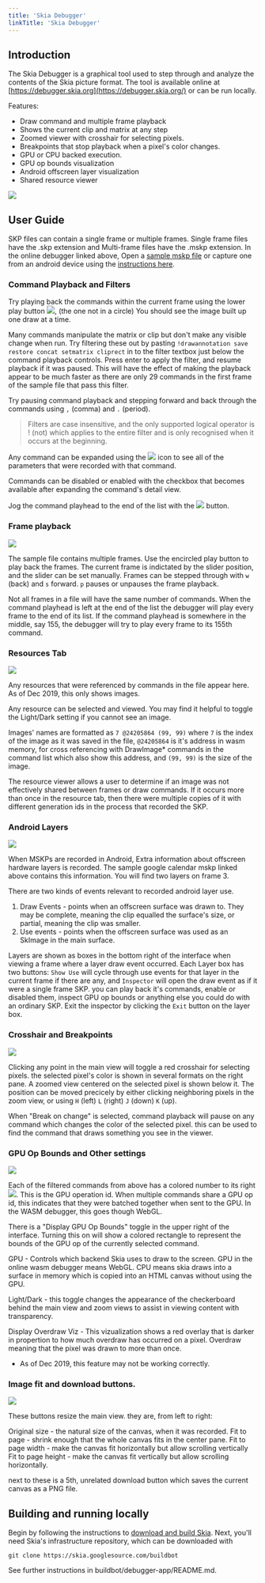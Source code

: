 ```yaml
---
title: 'Skia Debugger'
linkTitle: 'Skia Debugger'
---
```


## Introduction

The Skia Debugger is a graphical tool used to step through and analyze the
contents of the Skia picture format. The tool is available online at
[https://debugger.skia.org](https://debugger.skia.org/) or can be run locally.

Features:

- Draw command and multiple frame playback
- Shows the current clip and matrix at any step
- Zoomed viewer with crosshair for selecting pixels.
- Breakpoints that stop playback when a pixel's color changes.
- GPU or CPU backed execution.
- GPU op bounds visualization
- Android offscreen layer visualization
- Shared resource viewer

<img src="../onlinedebugger.png" style="display: inline-block;" />

## User Guide

SKP files can contain a single frame or multiple frames. Single frame files have
the .skp extension and Multi-frame files have the .mskp extension. In the online
debugger linked above, Open a [sample mskp file](/docs/dev/tools/calendar.mskp)
or capture one from an android device using the
[instructions here](https://sites.google.com/a/google.com/skia/android/skp-from-framework).

### Command Playback and Filters

Try playing back the commands within the current frame using the lower play
button <img src="../playcommands.png" style="display: inline-block;" />, (the
one not in a circle) You should see the image built up one draw at a time.

Many commands manipulate the matrix or clip but don't make any visible change
when run. Try filtering these out by pasting
`!drawannotation save restore concat setmatrix cliprect` in to the filter
textbox just below the command playback controls. Press enter to apply the
filter, and resume playback if it was paused. This will have the effect of
making the playback appear to be much faster as there are only 29 commands in
the first frame of the sample file that pass this filter.

Try pausing command playback and stepping forward and back through the commands
using `,` (comma) and `.` (period).

> Filters are case insensitive, and the only supported logical operator is !
> (not) which applies to the entire filter and is only recognised when it occurs
> at the beginning.

Any command can be expanded using the
<img src="../expand.png" style="display: inline-block;" /> icon to see all of
the parameters that were recorded with that command.

Commands can be disabled or enabled with the checkbox that becomes available
after expanding the command's detail view.

Jog the command playhead to the end of the list with the
<img src="../end.png" style="display: inline-block;" /> button.

### Frame playback

<img src="../frameplayback.png" style="display: inline-block;" />

The sample file contains multiple frames. Use the encircled play button to play
back the frames. The current frame is indictated by the slider position, and the
slider can be set manually. Frames can be stepped through with `w` (back) and
`s` forward. `p` pauses or unpauses the frame playback.

Not all frames in a file will have the same number of commands. When the command
playhead is left at the end of the list the debugger will play every frame to
the end of its list. If the command playhead is somewhere in the middle, say
155, the debugger will try to play every frame to its 155th command.

### Resources Tab

<img src="../resources.png" style="display: inline-block;" />

Any resources that were referenced by commands in the file appear here. As of
Dec 2019, this only shows images.

Any resource can be selected and viewed. You may find it helpful to toggle the
Light/Dark setting if you cannot see an image.

Images' names are formatted as `7 @24205864 (99, 99)` where `7` is the index of
the image as it was saved in the file, `@24205864` is it's address in wasm
memory, for cross referencing with DrawImage\* commands in the command list
which also show this address, and `(99, 99)` is the size of the image.

The resource viewer allows a user to determine if an image was not effectively
shared between frames or draw commands. If it occurs more than once in the
resource tab, then there were multiple copies of it with different generation
ids in the process that recorded the SKP.

### Android Layers

<img src="../layers.png" style="display: inline-block;" />

When MSKPs are recorded in Android, Extra information about offscreen hardware
layers is recorded. The sample google calendar mskp linked above contains this
information. You will find two layers on frame 3.

There are two kinds of events relevant to recorded android layer use.

1. Draw Events - points when an offscreen surface was drawn to. They may be
   complete, meaning the clip equalled the surface's size, or partial, meaning
   the clip was smaller.
2. Use events - points when the offscreen surface was used as an SkImage in the
   main surface.

Layers are shown as boxes in the bottom right of the interface when viewing a
frame where a layer draw event occurred. Each Layer box has two buttons:
`Show Use` will cycle through use events for that layer in the current frame if
there are any, and `Inspector` will open the draw event as if it were a single
frame SKP. you can play back it's commands, enable or disabled them, inspect GPU
op bounds or anything else you could do with an ordinary SKP. Exit the inspector
by clicking the `Exit` button on the layer box.

### Crosshair and Breakpoints

<img src="../crosshair.png" style="display: inline-block;" />

Clicking any point in the main view will toggle a red crosshair for selecting
pixels. the selected pixel's color is shown in several formats on the right
pane. A zoomed view centered on the selected pixel is shown below it. The
position can be moved precicely by either clicking neighboring pixels in the
zoom view, or using `H` (left) `L` (right) `J` (down) `K` (up).

When "Break on change" is selected, command playback will pause on any command
which changes the color of the selected pixel. this can be used to find the
command that draws something you see in the viewer.

### GPU Op Bounds and Other settings

<img src="../settings.png" style="display: inline-block;" />

Each of the filtered commands from above has a colored number to its right
<img src="../gpuop.png" style="display: inline-block;" />. This is the GPU
operation id. When multiple commands share a GPU op id, this indicates that they
were batched together when sent to the GPU. In the WASM debugger, this goes
though WebGL.

There is a "Display GPU Op Bounds" toggle in the upper right of the interface.
Turning this on will show a colored rectangle to represent the bounds of the GPU
op of the currently selected command.

GPU - Controls which backend Skia uses to draw to the screen. GPU in the online
wasm debugger means WebGL. CPU means skia draws into a surface in memory which
is copied into an HTML canvas without using the GPU.

Light/Dark - this toggle changes the appearance of the checkerboard behind the
main view and zoom views to assist in viewing content with transparency.

Display Overdraw Viz - This vizualization shows a red overlay that is darker in
propertion to how much overdraw has occurred on a pixel. Overdraw meaning that
the pixel was drawn to more than once.

- As of Dec 2019, this feature may not be working correctly.

### Image fit and download buttons.

<img src="../settings.png" style="display: inline-block;" />

These buttons resize the main view. they are, from left to right:

Original size - the natural size of the canvas, when it was recorded. Fit to
page - shrink enough that the whole canvas fits in the center pane. Fit to page
width - make the canvas fit horizontally but allow scrolling vertically Fit to
page height - make the canvas fit vertically but allow scrolling horizontally.

next to these is a 5th, unrelated download button which saves the current canvas
as a PNG file.

## Building and running locally

Begin by following the instructions to
[download and build Skia](/docs/user/build). Next, you'll need Skia's infrastructure repository,
which can be downloaded with

<!--?prettify lang=sh?-->
    git clone https://skia.googlesource.com/buildbot

See further instructions in buildbot/debugger-app/README.md.
